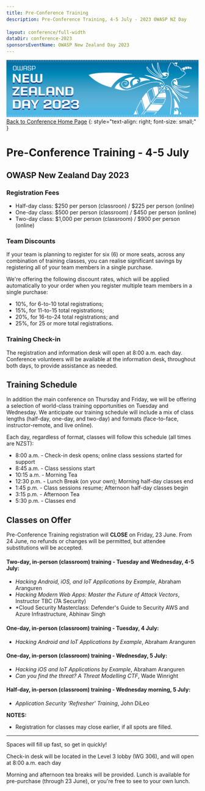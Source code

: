 ```yaml
---
title: Pre-Conference Training
description: Pre-Conference Training, 4-5 July - 2023 OWASP NZ Day

layout: conference/full-width
dataDir: conference-2023
sponsorsEventName: OWASP New Zealand Day 2023
---
```


[![Web Banner](/assets/images/2023_Banner_Graphic.jpg)](/conference/)   
[Back to Conference Home Page](index.md)
{: style="text-align: right; font-size: small;" }

# Pre-Conference Training - 4-5 July

## OWASP New Zealand Day 2023

### Registration Fees 

* Half-day class: $250 per person (classroon) / $225 per person (online)   
* One-day class: $500 per person (classroom) / $450 per person (online)   
* Two-day class: $1,000 per person (classroom) / $900 per person (online)   

### Team Discounts

If your team is planning to register for six (6) or more seats, across any combination of training classes, you can realise significant savings by registering all of your team members in a single purchase. 

We're offering the following discount rates, which will be applied automatically to your order when you register multiple team members in a single purchase:

* 10%, for 6-to-10 total registrations;
* 15%, for 11-to-15 total registrations; 
* 20%, for 16-to-24 total registrations; and
* 25%, for 25 or more total registrations.

### Training Check-in

The registration and information desk will open at 8:00 a.m. each day. Conference volunteers will be available at the information desk, throughout both days, to provide assistance as needed.

## Training Schedule

In addition the main conference on Thursday and Friday, we will be offering a selection of world-class training opportunities on Tuesday and Wednesday. We anticipate our training schedule will include a mix of class lengths (half-day, one-day, and two-day) and formats (face-to-face, instructor-remote, and live online).

Each day, regardless of format, classes will follow this schedule (all times are NZST):

* 8:00 a.m.  - Check-in desk opens; online class sessions started for support
* 8:45 a.m.  - Class sessions start
* 10:15 a.m. - Morning Tea
* 12:30 p.m. - Lunch Break (on your own); Morning half-day classes end
* 1:45 p.m.  - Class sessions resume; Afternoon half-day classes begin
* 3:15 p.m.  - Afternoon Tea
* 5:30 p.m.  - Classes end

## Classes on Offer

Pre-Conference Training registration will **CLOSE** on Friday, 23 June. From 24 June, no refunds or changes will be permitted, but attendee substitutions will be accepted.

#### Two-day, in-person (classroom) training - Tuesday and Wednesday, 4-5 July:

* *Hacking Android, iOS, and IoT Applications by Example*, Abraham Aranguren
* *Hacking Modern Web Apps: Master the Future of Attack Vectors*, Instructor TBC (7A Security)
* *Cloud Security Masterclass: Defender's Guide to Security AWS and Azure Infrastructure, Abhinav Singh

#### One-day, in-person (classroom) training - Tuesday, 4 July:

* *Hacking Android and IoT Applications by Example*, Abraham Aranguren

#### One-day, in-person (classroom) training - Wednesday, 5 July:

* *Hacking iOS and IoT Applications by Example*, Abraham Aranguren
* *Can you find the threat? A Threat Modelling CTF*, Wade Winright

#### Half-day, in-person (classroom) training - Wednesday morning, 5 July:

* *Application Security 'Refresher' Training*, John DiLeo

**NOTES:** 

* Registration for classes may close earlier, if all spots are filled. 

-------------

Spaces will fill up fast, so get in quickly!

Check-in desk will be located in the Level 3 lobby (WG 306), and will open at 8:00 a.m. each day

Morning and afternoon tea breaks will be provided. Lunch is available for pre-purchase (through 23 June), or you're free to see to your own lunch.

